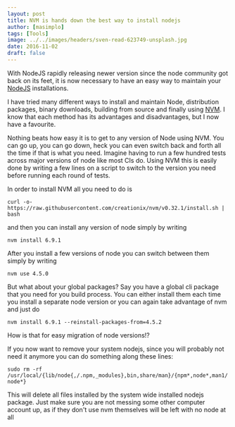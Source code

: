 ```yaml
---
layout: post
title: NVM is hands down the best way to install nodejs
author: [masimplo]
tags: [Tools]
image: ../../images/headers/sven-read-623749-unsplash.jpg
date: 2016-11-02
draft: false
---
```


With NodeJS rapidly releasing newer version since the node community got back on its feet, it is now necessary to have an easy way to maintain your [NodeJS](https://node.org/) installations.

I have tried many different ways to install and maintain Node, distribution packages, binary downloads, building from source and finally using [NVM](https://github.com/creationix/nvm). I know that each method has its advantages and disadvantages, but I now have a favourite.

Nothing beats how easy it is to get to any version of Node using NVM. You can go up, you can go down, heck you can even switch back and forth all the time if that is what you need. Imagine having to run a few hundred tests across major versions of node like most CIs do. Using NVM this is easily done by writing a few lines on a script to switch to the version you need before running each round of tests.

In order to install NVM all you need to do is

`curl -o- https://raw.githubusercontent.com/creationix/nvm/v0.32.1/install.sh | bash`

and then you can install any version of node simply by writing

`nvm install 6.9.1`

After you install a few versions of node you can switch between them simply by writing

`nvm use 4.5.0`

But what about your global packages? Say you have a global cli package that you need for you build process. You can either install them each time you install a separate node version or you can again take advantage of nvm and just do

`nvm install 6.9.1 --reinstall-packages-from=4.5.2`

How is that for easy migration of node versions!?

If you now want to remove your system nodejs, since you will probably not need it anymore you can do something along these lines:

`sudo rm -rf /usr/local/{lib/node{,/.npm,_modules},bin,share/man}/{npm*,node*,man1/node*}`

This will delete all files installed by the system wide installed nodejs package. Just make sure you are not messing some other computer account up, as if they don't use nvm themselves will be left with no node at all

